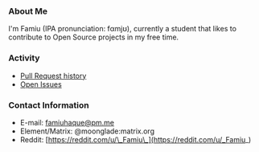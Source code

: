 ### About Me

I'm Famiu (IPA pronunciation: fαmjʊ), currently a student that likes to contribute to Open Source projects in my free time.

### Activity

- [Pull Request history](https://github.com/search?q=author%3Afamiu+is%3Apr)
- [Open Issues](https://github.com/search?q=author%3Afamiu+is%3Aissue+is%3Aopen)

### Contact Information

- E-mail: famiuhaque@pm.me
- Element/Matrix: @moonglade:matrix.org
- Reddit: [https://reddit.com/u/\_Famiu\_](https://reddit.com/u/_Famiu_)

